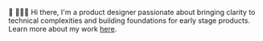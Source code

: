 👋 💁🏻‍♀️ Hi there, I'm a product designer passionate about bringing clarity to technical complexities and building foundations for early stage products. Learn more about my work [here](https://mayagao.com/). 
